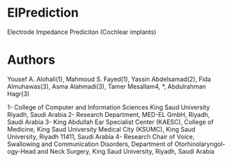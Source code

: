 # EIPrediction

Electrode Impedance Prediciton (Cochlear implants)


# Authors

Yousef A. Alohali(1), Mahmoud S. Fayed(1), Yassin Abdelsamad(2), Fida Almuhawas(3), Asma Alahmadi(3), Tamer
Mesallam4, *, Abdulrahman Hagr(3)

1- College of Computer and Information Sciences King Saud University Riyadh, Saudi Arabia
2- Research Department, MED-EL GmbH, Riyadh, Saudi Arabia
3- King Abdullah Ear Specialist Center (KAESC), College of Medicine, King Saud University Medical City
(KSUMC), King Saud University, Riyadh 11411, Saudi Arabia
4- Research Chair of Voice, Swallowing and Communication Disorders, Department of Otorhinolaryngol-
ogy-Head and Neck Surgery, King Saud University, Riyadh, Saudi Arabia